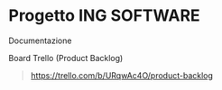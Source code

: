 # Progetto ING SOFTWARE

Documentazione
>

Board Trello (Product Backlog)
>https://trello.com/b/URqwAc4O/product-backlog
